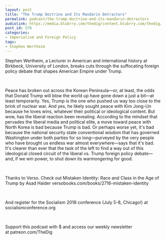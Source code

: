 ```yaml
---
layout: post
title: "The Trump Doctrine and Its Mandarin Detractors"
permalink: podcast/the-trump-doctrine-and-its-mandarin-detractors
audiolink: https://media.blubrry.com/thedig/content.blubrry.com/thedig/The_Dig_-_EP_124_-_Wertheim.mp3
post_id: 576
categories: 
- Imperialism and Foreign Policy
tags: 
- Stephen Wertheim
---
```


Stephen Wertheim, a Lecturer in American and international history at Birkbeck, University of London, breaks cuts through the suffocating foreign policy debate that shapes American Empire under Trump.

 

Peace has broken out across the Korean Peninsula—or, at least, the odds that Donald Trump will blow the world up have gone down a just a bit—at least temporarily. Yes, Trump is the one who pushed us way too close to the brink of nuclear war. And yes, he likely sought peace with Kim Jong-Un because he loves wins, whatever their political or ideological content. But wow, has the liberal reaction been revealing. According to the mindset that pervades the liberal media and political elite, a move toward peace with North Korea is bad because Trump is bad. Or perhaps worse yet, it's bad because the national security state conventional wisdom that has governed Washington under both parties for so long—purveyed by the very people who have brought us endless war almost everywhere—says that it's bad. It's clearer than ever that the task of the left to find a way out of this ideological closed circuit of the liberal vs. Trump foreign policy debate—and, if we win power, to shut down its warmongering for good.

 

Thanks to Verso. Check out Mistaken Identity: Race and Class in the Age of Trump by Asad Haider versobooks.com/books/2716-mistaken-identity

 

And register for the Socialism 2018 conference (July 5-8, Chicago!) at socialismconference.org

 

Support this podcast with $ and access our weekly newsletter at patreon.com/TheDig

 
